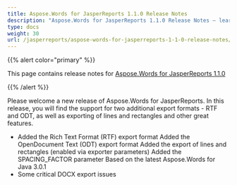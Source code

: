 ```yaml
---
title: Aspose.Words for JasperReports 1.1.0 Release Notes
description: "Aspose.Words for JasperReports 1.1.0 Release Notes – learn about the latest updates and fixes."
type: docs
weight: 30
url: /jasperreports/aspose-words-for-jasperreports-1-1-0-release-notes/
---
```


{{% alert color="primary" %}} 

This page contains release notes for [Aspose.Words for JasperReports 1.1.0](http://www.aspose.com/downloads/words/jasperreports/new-releases/aspose.words-for-jasperreports-1.1.0/)

{{% /alert %}} 

Please welcome a new release of Aspose.Words for JasperReports. In this release, you will find the support for two additional export formats - RTF and ODT, as well as exporting of lines and rectangles and other great features.

- Added the Rich Text Format (RTF) export format
  Added the OpenDocument Text (ODT) export format 
  Added the export of lines and rectangles (enabled via exporter parameters) 
  Added the SPACING_FACTOR parameter 
  Based on the latest Aspose.Words for Java 3.0.1 
- Some critical DOCX export issues
